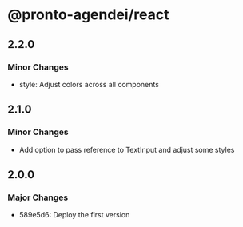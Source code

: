 # @pronto-agendei/react

## 2.2.0

### Minor Changes

- style: Adjust colors across all components

## 2.1.0

### Minor Changes

- Add option to pass reference to TextInput and adjust some styles

## 2.0.0

### Major Changes

- 589e5d6: Deploy the first version

